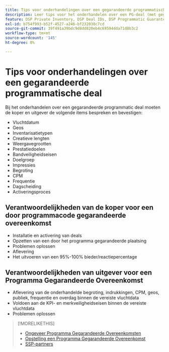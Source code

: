 ```yaml
---
title: Tips voor onderhandelingen over een gegarandeerde programmatische deal
description: Leer tips voor het onderhandelen over een PG-deal (met gegarandeerde programmacode) en lijsten met de verantwoordelijkheden van kopers en uitgevers.
feature: DSP Private Inventory, DSP Deal IDs, DSP Programmatic Guaranteed Deals
exl-id: b754f993-b52f-4527-a246-bf232038c7cd
source-git-commit: 39f491a39bdc9d8dd820eb4c69594dda71d8b3c2
workflow-type: tm+mt
source-wordcount: '145'
ht-degree: 0%

---
```


# Tips voor onderhandelingen over een gegarandeerde programmatische deal

Bij het onderhandelen over een gegarandeerde programmatic deal moeten de koper en uitgever de volgende items bespreken en bevestigen:

* Vluchtdatum
* Geos
* Inventarisatietypen
* Creatieve lengten
* Weergavegrootten
* Prestatiedoelen
* Bandveiligheidseisen
* Doelgroep
* Impressies
* Begroting
* CPM
* Frequentie
* Dagscheiding
* Activeringsproces

## Verantwoordelijkheden van de koper voor een door programmacode gegarandeerde overeenkomst

* Installatie en activering van deals
* Opzetten van een door het programma gegarandeerde plaatsing
* Problemen oplossen
* Aflevering
* Het uitvoeren van een 95%-100% bieder/reactiepercentage

## Verantwoordelijkheden van uitgever voor een Programma Gegarandeerde Overeenkomst

* Aflevering van de onderhandelde begroting, indrukkingen, CPM, geos, publiek, frequentie en overdag binnen de vereiste vluchtdata
* Voldoen aan de KPI- en merkveiligheidseisen binnen de vereiste vluchtdata
* Problemen oplossen

>[!MORELIKETHIS]
>
>* [Ongeveer Programma Gegarandeerde Overeenkomsten](programmatic-guaranteed-about.md)
>* [Opstelling een Programma Gegarandeerde Overeenkomst](programmatic-guaranteed-set-up.md)
>* [SSP-partners](ssp-partners.md)

